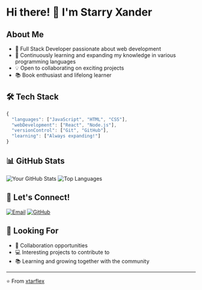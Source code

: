 # Hi there! 👋 I'm Starry Xander

## About Me
- 🚀 Full Stack Developer passionate about web development
- 🌱 Continuously learning and expanding my knowledge in various programming languages
- 💡 Open to collaborating on exciting projects
- 📚 Book enthusiast and lifelong learner

## 🛠️ Tech Stack
```javascript
{
  "languages": ["JavaScript", "HTML", "CSS"],
  "webDevelopment": ["React", "Node.js"],
  "versionControl": ["Git", "GitHub"],
  "learning": ["Always expanding!"]
}
```

## 📊 GitHub Stats
![Your GitHub Stats](https://github-readme-stats.vercel.app/api?username=xtarflex&show_icons=true&theme=radical)
![Top Languages](https://github-readme-stats.vercel.app/api/top-langs/?username=xtarflex&layout=compact&theme=radical)

## 🤝 Let's Connect!
[![Email](https://img.shields.io/badge/Email-xtarflexx%40gmail.com-blue?style=flat-square&logo=gmail)](mailto:xtarflexx@gmail.com)
[![GitHub](https://img.shields.io/badge/GitHub-xtarflex-black?style=flat-square&logo=github)](https://github.com/xtarflex)
<!-- Add other social media badges as needed -->

## 📌 Looking For
- 🤝 Collaboration opportunities
- 💻 Interesting projects to contribute to
- 📚 Learning and growing together with the community

---
⭐️ From [xtarflex](https://github.com/xtarflex)
